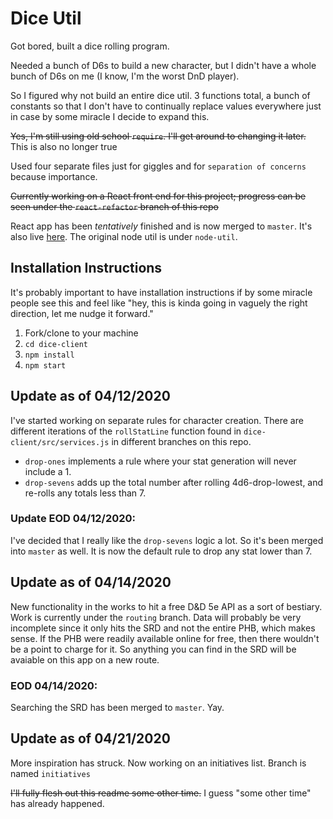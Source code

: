# Dice Util

Got bored, built a dice rolling program.

Needed a bunch of D6s to build a new character, but I didn't have a whole bunch of D6s on me (I know, I'm the worst DnD player).

So I figured why not build an entire dice util. 3 functions total, a bunch of constants so that I don't have to continually replace values everywhere just in case by some miracle I decide to expand this.

~~Yes, I'm still using old school `require`. I'll get around to changing it later.~~ This is also no longer true

Used four separate files just for giggles and for `separation of concerns` because importance.

~~Currently working on a React front end for this project; progress can be seen under the `react-refactor` branch of this repo~~

React app has been *tentatively* finished and is now merged to `master`. It's also live [here](https://rollsomedice.surge.sh). The original node util is under `node-util`.

## Installation Instructions

It's probably important to have installation instructions if by some miracle people see this and feel like "hey, this is kinda going in vaguely the right direction, let me nudge it forward."

1. Fork/clone to your machine 
2. `cd dice-client`
3. `npm install`
4. `npm start`

## Update as of 04/12/2020

I've started working on separate rules for character creation. There are different iterations of the `rollStatLine` function found in `dice-client/src/services.js` in different branches on this repo.

* `drop-ones` implements a rule where your stat generation will never include a 1.
* `drop-sevens` adds up the total number after rolling 4d6-drop-lowest, and re-rolls any totals less than 7.

### Update EOD 04/12/2020:
I've decided that I really like the `drop-sevens` logic a lot. So it's been merged into `master` as well. It is now the default rule to drop any stat lower than 7.

## Update as of 04/14/2020
New functionality in the works to hit a free D&D 5e API as a sort of bestiary. Work is currently under the `routing` branch. Data will probably be very incomplete since it only hits the SRD and not the entire PHB, which makes sense. If the PHB were readily available online for free, then there wouldn't be a point to charge for it. So anything you can find in the SRD will be avaiable on this app on a new route.

### EOD 04/14/2020:
Searching the SRD has been merged to `master`. Yay.

## Update as of 04/21/2020
More inspiration has struck. Now working on an initiatives list. Branch is named `initiatives`

~~I'll fully flesh out this readme some other time.~~ I guess "some other time" has already happened.